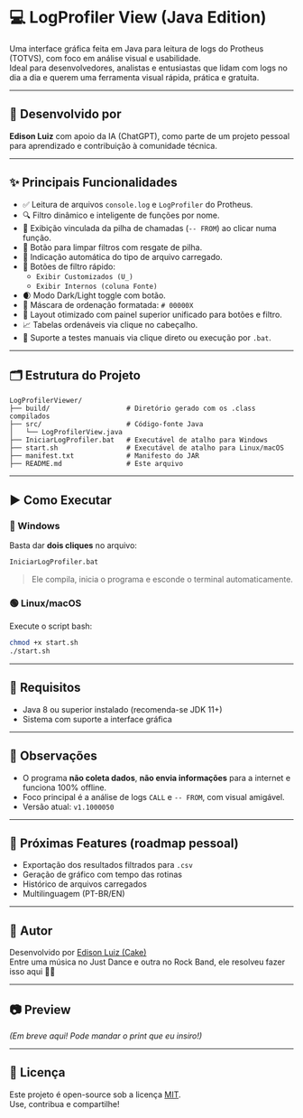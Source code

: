 # 💻 LogProfiler View (Java Edition)

Uma interface gráfica feita em Java para leitura de logs do Protheus (TOTVS), com foco em análise visual e usabilidade.  
Ideal para desenvolvedores, analistas e entusiastas que lidam com logs no dia a dia e querem uma ferramenta visual rápida, prática e gratuita.

---

## 🧠 Desenvolvido por

**Edison Luiz** com apoio da IA (ChatGPT), como parte de um projeto pessoal para aprendizado e contribuição à comunidade técnica.

---

## ✨ Principais Funcionalidades

- ✅ Leitura de arquivos `console.log` e `LogProfiler` do Protheus.
- 🔍 Filtro dinâmico e inteligente de funções por nome.
- 🧩 Exibição vinculada da pilha de chamadas (`-- FROM`) ao clicar numa função.
- 🧹 Botão para limpar filtros com resgate de pilha.
- 📁 Indicação automática do tipo de arquivo carregado.
- 🎯 Botões de filtro rápido:
  - `Exibir Customizados (U_)`
  - `Exibir Internos (coluna Fonte)`
- 🌒 Modo Dark/Light toggle com botão.
- 🔢 Máscara de ordenação formatada: `# 00000X`
- 🎨 Layout otimizado com painel superior unificado para botões e filtro.
- 📈 Tabelas ordenáveis via clique no cabeçalho.
- 🧪 Suporte a testes manuais via clique direto ou execução por `.bat`.

---

## 🗂️ Estrutura do Projeto

```
LogProfilerViewer/
├── build/                   # Diretório gerado com os .class compilados
├── src/                     # Código-fonte Java
│   └── LogProfilerView.java
├── IniciarLogProfiler.bat   # Executável de atalho para Windows
├── start.sh                 # Executável de atalho para Linux/macOS
├── manifest.txt             # Manifesto do JAR
├── README.md                # Este arquivo
```

---

## ▶️ Como Executar

### 🔵 Windows

Basta dar **dois cliques** no arquivo:

```bat
IniciarLogProfiler.bat
```

> Ele compila, inicia o programa e esconde o terminal automaticamente.

### 🟢 Linux/macOS

Execute o script bash:

```bash
chmod +x start.sh
./start.sh
```

---

## 📝 Requisitos

- Java 8 ou superior instalado (recomenda-se JDK 11+)
- Sistema com suporte a interface gráfica

---

## 📌 Observações

- O programa **não coleta dados**, **não envia informações** para a internet e funciona 100% offline.
- Foco principal é a análise de logs `CALL` e `-- FROM`, com visual amigável.
- Versão atual: `v1.1000050`

---

## 🔮 Próximas Features (roadmap pessoal)

- Exportação dos resultados filtrados para `.csv`
- Geração de gráfico com tempo das rotinas
- Histórico de arquivos carregados
- Multilinguagem (PT-BR/EN)

---

## 🧁 Autor

Desenvolvido por [Edison Luiz (Cake)](https://github.com/edisoncake)  
Entre uma música no Just Dance e outra no Rock Band, ele resolveu fazer isso aqui 🕺🎸

---

## 📷 Preview

*(Em breve aqui! Pode mandar o print que eu insiro!)*

---

## 📃 Licença

Este projeto é open-source sob a licença [MIT](LICENSE).  
Use, contribua e compartilhe!
